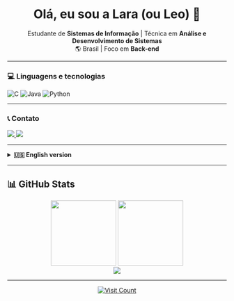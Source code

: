 <h1 align="center">Olá, eu sou a Lara (ou Leo) 🦝</h1>

<p align="center">
Estudante de <strong>Sistemas de Informação</strong> | Técnica em <strong>Análise e Desenvolvimento de Sistemas</strong><br>
🌎 Brasil | Foco em <strong>Back-end</strong>
</p>

---


### 💻 Linguagens e tecnologias

<div>
  <img src="https://img.shields.io/badge/c-%2300599C.svg?style=for-the-badge&logo=c&logoColor=white" alt="C" />
  <img src="https://img.shields.io/badge/java-%23ED8B00.svg?style=for-the-badge&logo=openjdk&logoColor=white" alt="Java" />
  <img src="https://img.shields.io/badge/python-3670A0?style=for-the-badge&logo=python&logoColor=ffdd54" alt="Python" />
</div>

---

### 📞 Contato

<div>
  <a href="https://linkedin.com/in/lara-alves-gonçalves" target="_blank">
    <img src="https://img.shields.io/badge/LinkedIn-%230077B5.svg?logo=linkedin&logoColor=white" />
  </a>
  <a href="mailto:lara.goncalves.ti@gmail.com">
    <img src="https://img.shields.io/badge/Email-D14836?logo=gmail&logoColor=white" />
  </a>
</div>


---

<details>
<summary><strong>🇺🇸 English version</strong></summary>

### 🌐 About me

Hi! I’m **Lara** (or **Leo**) —  
🎓 Information Systems student & Technical diploma in Software Analysis and Development  
🌎 From Brazil | 🦝 Back-end passionate & curious by nature

---

### 💻 Languages

<div>
  <img src="https://img.shields.io/badge/c-%2300599C.svg?style=for-the-badge&logo=c&logoColor=white" alt="C" />
  <img src="https://img.shields.io/badge/java-%23ED8B00.svg?style=for-the-badge&logo=openjdk&logoColor=white" alt="Java" />
  <img src="https://img.shields.io/badge/python-3670A0?style=for-the-badge&logo=python&logoColor=ffdd54" alt="Python" />
</div>

---

### 📞 Contact

<div>
  <a href="https://linkedin.com/in/lara-alves-gonçalves" target="_blank">
    <img src="https://img.shields.io/badge/LinkedIn-%230077B5.svg?logo=linkedin&logoColor=white" />
  </a>
  <a href="mailto:lara.goncalves.ti@gmail.com">
    <img src="https://img.shields.io/badge/Email-D14836?logo=gmail&logoColor=white" />
  </a>
</div>

</details>

---

## 📊 GitHub Stats
<div align="center">
  <img src="https://github-readme-stats.vercel.app/api?username=RACC0NLL&theme=shadow_blue&hide_border=false&include_all_commits=true&count_private=true" height="150"/>
  <img src="https://nirzak-streak-stats.vercel.app/?user=RACC0NLL&theme=shadow_blue&hide_border=false" height="150"/>
</div>

<div align="center">
  <img src="https://github-readme-stats.vercel.app/api/top-langs/?username=RACC0NLL&theme=shadow_blue&hide_border=false&layout=compact" />
</div>

---

<p align="center">
  <a href="https://visitcount.itsvg.in">
    <img src="https://visitcount.itsvg.in/api?id=RACC0NLL&icon=9&color=1" alt="Visit Count" />
  </a>
</p>
